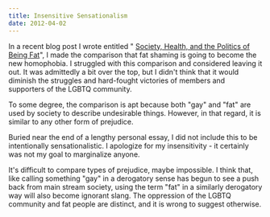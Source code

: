 ```yaml
---
title: Insensitive Sensationalism
date: 2012-04-02
---
```



In a recent blog post I wrote entitled " [Society, Health, and the Politics of Being Fat](/blog/society-health-and-the-politics-of-being-fat/)", I made the comparison that fat shaming is going to become the new homophobia. I struggled with this comparison and considered leaving it out. It was admittedly a bit over the top, but I didn't think that it would diminish the struggles and hard-fought victories of members and supporters of the LGBTQ community. 



To some degree, the comparison is apt because both "gay" and "fat" are used by society to describe undesirable things. However, in that regard, it is similar to any other form of prejudice.

Buried near the end of a lengthy personal essay, I did not include this to be intentionally sensationalistic. I apologize for my insensitivity - it certainly was not my goal to marginalize anyone.

It's difficult to compare types of prejudice, maybe impossible. I think that, like calling something "gay" in a derogatory sense has begun to see a push back from main stream society, using the term "fat" in a similarly derogatory way will also become ignorant slang. The oppression of the LGBTQ community and fat people are distinct, and it is wrong to suggest otherwise.


  